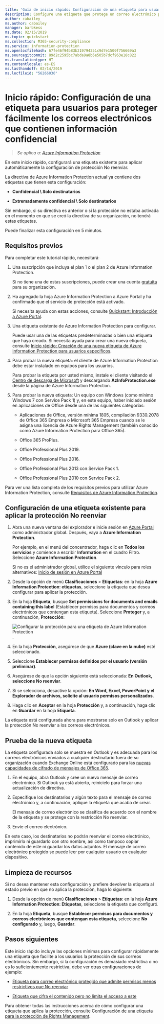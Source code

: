 ```yaml
---
title: 'Guía de inicio rápido: Configuración de una etiqueta para usuarios para proteger fácilmente los correos electrónicos que contienen información confidencial (AIP)'
description: Configure una etiqueta que protege un correo electrónico para un usuario aplicando automáticamente la protección No reenviar.
author: cabailey
ms.author: cabailey
manager: barbkess
ms.date: 02/15/2019
ms.topic: quickstart
ms.collection: M365-security-compliance
ms.service: information-protection
ms.openlocfilehash: 67fe46f94b83b219794251c9d7e1500f756669a3
ms.sourcegitcommit: 89d2c2595bc7abda9a8b5e505b7dcf963e18c822
ms.translationtype: HT
ms.contentlocale: es-ES
ms.lasthandoff: 02/14/2019
ms.locfileid: "56266036"
---
```

# <a name="quickstart-configure-a-label-for-users-to-easily-protect-emails-that-contain-sensitive-information"></a>Inicio rápido: Configuración de una etiqueta para usuarios para proteger fácilmente los correos electrónicos que contienen información confidencial

>*Se aplica a: [Azure Information Protection](https://azure.microsoft.com/pricing/details/information-protection)*

En este inicio rápido, configurará una etiqueta existente para aplicar automáticamente la configuración de protección No reenviar.

La directiva de Azure Information Protection actual ya contiene dos etiquetas que tienen esta configuración:

- **Confidencial \ Solo destinatarios**

- **Extremadamente confidencial \ Solo destinatarios**

Sin embargo, si su directiva es anterior o si la protección no estaba activada en el momento en que se creó la directiva de su organización, no tendrá estas etiquetas. 

Puede finalizar esta configuración en 5 minutos.

## <a name="prerequisites"></a>Requisitos previos

Para completar este tutorial rápido, necesitará:

1. Una suscripción que incluya el plan 1 o el plan 2 de Azure Information Protection.
    
    Si no tiene una de estas suscripciones, puede crear una cuenta [gratuita](https://portal.office.com/Signup/Signup.aspx?OfferId=87dd2714-d452-48a0-a809-d2f58c4f68b7) para su organización.

2. Ha agregado la hoja Azure Information Protection a Azure Portal y ha confirmado que el servicio de protección está activado.

    Si necesita ayuda con estas acciones, consulte [Quickstart: Introducción a Azure Portal](quickstart-viewpolicy.md).

3. Una etiqueta existente de Azure Information Protection para configurar. 
    
    Puede usar una de las etiquetas predeterminadas o bien una etiqueta que haya creado. Si necesita ayuda para crear una nueva etiqueta, consulte [Inicio rápido: Creación de una nueva etiqueta de Azure Information Protection para usuarios específicos](quickstart-label-specificusers.md).

4. Para probar la nueva etiqueta: el cliente de Azure Information Protection debe estar instalado en equipos para los usuarios. 
    
    Para probar la etiqueta por usted mismo, instale el cliente visitando el [Centro de descarga de Microsoft](https://www.microsoft.com/en-us/download/details.aspx?id=53018) y descargando **AzInfoProtection.exe** desde la página de Azure Information Protection.

5. Para probar la nueva etiqueta: Un equipo con Windows (como mínimo Windows 7 con Service Pack 1) y, en este equipo, haber iniciado sesión en aplicaciones de Office desde una de las siguientes categorías:
    
    - Aplicaciones de Office, versión mínima 1805, compilación 9330.2078 de Office 365 Empresa o Microsoft 365 Empresa cuando se le asigna una licencia de Azure Rights Management (también conocido como Azure Information Protection para Office 365).
    
    - Office 365 ProPlus.
    
    - Office Professional Plus 2019.
    
    - Office Professional Plus 2016.
    
    - Office Professional Plus 2013 con Service Pack 1.
    
    - Office Professional Plus 2010 con Service Pack 2.

Para ver una lista completa de los requisitos previos para utilizar Azure Information Protection, consulte [Requisitos de Azure Information Protection](requirements.md).

## <a name="configure-an-existing-label-to-apply-the-do-not-forward-protection"></a>Configuración de una etiqueta existente para aplicar la protección No reenviar

1. Abra una nueva ventana del explorador e inicie sesión en [Azure Portal](https://portal.azure.com) como administrador global. Después, vaya a **Azure Information Protection**. 
    
    Por ejemplo, en el menú del concentrador, haga clic en **Todos los servicios** y comience a escribir **Information** en el cuadro Filtro. Seleccione **Azure Information Protection**.
    
    Si no es el administrador global, utilice el siguiente vínculo para roles alternativos: [Inicio de sesión en Azure Portal](configure-policy.md#signing-in-to-the-azure-portal)

2. Desde la opción de menú **Clasificaciones** > **Etiquetas**: en la hoja **Azure Information Protection: etiquetas**, seleccione la etiqueta que desea configurar para aplicar la protección. 

3. En la hoja **Etiqueta**, busque **Set permissions for documents and emails containing this label** (Establecer permisos para documentos y correos electrónicos que contengan esta etiqueta). Seleccione **Proteger** y, a continuación, **Protección**:
    
    ![Configurar la protección para una etiqueta de Azure Information Protection](./media/info-protect-protection-bar-configured.png).

4. En la hoja **Protección**, asegúrese de que **Azure (clave en la nube)** esté seleccionado.
    
5. Seleccione **Establecer permisos definidos por el usuario (versión preliminar)**.

6. Asegúrese de que la opción siguiente está seleccionada: **En Outlook, seleccione No reenviar**.

7. Si se selecciona, desactive la opción: **En Word, Excel, PowerPoint y el Explorador de archivos, solicite al usuario permisos personalizados**.

8. Haga clic en **Aceptar** en la hoja **Protección** y, a continuación, haga clic en **Guardar** en la hoja **Etiqueta**.

La etiqueta está configurada ahora para mostrarse solo en Outlook y aplicar la protección No reenviar a los correos electrónicos.

## <a name="test-your-new-label"></a>Prueba de la nueva etiqueta

La etiqueta configurada solo se muestra en Outlook y es adecuada para los correos electrónicos enviados a cualquier destinatario fuera de su organización cuando Exchange Online está configurado para las [nuevas capacidades de cifrado de mensajes de Office 365](https://support.office.com/article/7ff0c040-b25c-4378-9904-b1b50210d00e).

1. En el equipo, abra Outlook y cree un nuevo mensaje de correo electrónico. Si Outlook ya está abierto, reinícielo para forzar una actualización de directiva.

2. Especifique los destinatarios y algún texto para el mensaje de correo electrónico y, a continuación, aplique la etiqueta que acaba de crear. 
    
    El mensaje de correo electrónico se clasifica de acuerdo con el nombre de la etiqueta y se protege con la restricción No reenviar.

3. Envíe el correo electrónico. 

En este caso, los destinatarios no podrán reenviar el correo electrónico, imprimirlo ni guardarlo con otro nombre, así como tampoco copiar contenido de este ni guardar los datos adjuntos. El mensaje de correo electrónico protegido se puede leer por cualquier usuario en cualquier dispositivo.

## <a name="clean-up-resources"></a>Limpieza de recursos

Si no desea mantener esta configuración y prefiere devolver la etiqueta al estado previo en que no aplica la protección, haga lo siguiente:

1. Desde la opción de menú **Clasificaciones** > **Etiquetas**: en la hoja **Azure Information Protection: Etiquetas**, seleccione la etiqueta que configuró. 

3. En la hoja **Etiqueta**, busque **Establecer permisos para documentos y correos electrónicos que contengan esta etiqueta**, seleccione **No configurado** y, luego, **Guardar**.

## <a name="next-steps"></a>Pasos siguientes

Este inicio rápido incluye las opciones mínimas para configurar rápidamente una etiqueta que facilite a los usuarios la protección de sus correos electrónicos. Sin embargo, si la configuración es demasiado restrictiva o no es lo suficientemente restrictiva, debe ver otras configuraciones de ejemplo:

- [Etiqueta para correo electrónico protegido que admite permisos menos restrictivos que No reenviar](configure-policy-protection.md#example-4-label-for-protected-email-that-supports-less-restrictive-permissions-than-do-not-forward)

- [Etiqueta que cifra el contenido pero no limita el acceso a este](configure-policy-protection.md#example-5-label-that-encrypts-content-but-doesnt-restrict-who-can-access-it)

Para obtener todas las instrucciones acerca de cómo configurar una etiqueta que aplica la protección, consulte [Configuración de una etiqueta para la protección de Rights Management](configure-policy-protection.md). 
